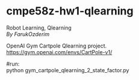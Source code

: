 # cmpe58z-hw1-qlearning
Robot Learning, Qlearning   
_By FarukOzderim_  
  
OpenAI Gym Cartpole Qlearning project.  
https://gym.openai.com/envs/CartPole-v1/

#run:  
python gym_cartpole_qlearning_2_state_factor.py

